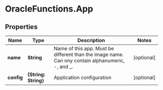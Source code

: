 # OracleFunctions.App

## Properties
Name | Type | Description | Notes
------------ | ------------- | ------------- | -------------
**name** | **String** | Name of this app. Must be different than the image name. Can ony contain alphanumeric, -, and _. | [optional] 
**config** | **{String: String}** | Application configuration | [optional] 


